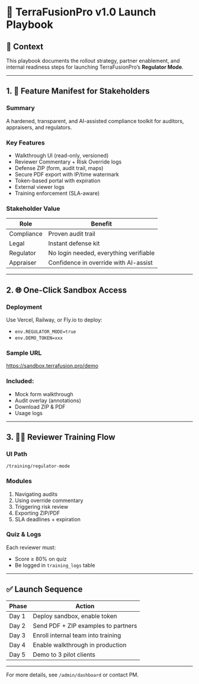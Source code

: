 # 🚀 TerraFusionPro v1.0 Launch Playbook

## 🔐 Context

This playbook documents the rollout strategy, partner enablement, and internal readiness steps for launching TerraFusionPro’s **Regulator Mode**.

---

## 1. 📄 Feature Manifest for Stakeholders

### Summary

A hardened, transparent, and AI-assisted compliance toolkit for auditors, appraisers, and regulators.

### Key Features

- Walkthrough UI (read-only, versioned)
- Reviewer Commentary + Risk Override logs
- Defense ZIP (form, audit trail, maps)
- Secure PDF export with IP/time watermark
- Token-based portal with expiration
- External viewer logs
- Training enforcement (SLA-aware)

### Stakeholder Value

| Role       | Benefit                                |
| ---------- | -------------------------------------- |
| Compliance | Proven audit trail                     |
| Legal      | Instant defense kit                    |
| Regulator  | No login needed, everything verifiable |
| Appraiser  | Confidence in override with AI-assist  |

---

## 2. 🌐 One-Click Sandbox Access

### Deployment

Use Vercel, Railway, or Fly.io to deploy:

- `env.REGULATOR_MODE=true`
- `env.DEMO_TOKEN=xxx`

### Sample URL

https://sandbox.terrafusion.pro/demo

### Included:

- Mock form walkthrough
- Audit overlay (annotations)
- Download ZIP & PDF
- Usage logs

---

## 3. 🧑‍🏫 Reviewer Training Flow

### UI Path

`/training/regulator-mode`

### Modules

1. Navigating audits
2. Using override commentary
3. Triggering risk review
4. Exporting ZIP/PDF
5. SLA deadlines + expiration

### Quiz & Logs

Each reviewer must:

- Score ≥ 80% on quiz
- Be logged in `training_logs` table

---

## ✅ Launch Sequence

| Phase | Action                              |
| ----- | ----------------------------------- |
| Day 1 | Deploy sandbox, enable token        |
| Day 2 | Send PDF + ZIP examples to partners |
| Day 3 | Enroll internal team into training  |
| Day 4 | Enable walkthrough in production    |
| Day 5 | Demo to 3 pilot clients             |

---

For more details, see `/admin/dashboard` or contact PM.
